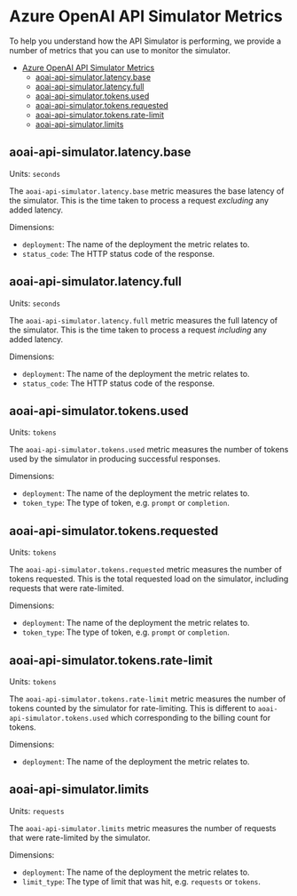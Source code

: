 # Azure OpenAI API Simulator Metrics

To help you understand how the API Simulator is performing, we provide a number of metrics that you can use to monitor the simulator.

- [Azure OpenAI API Simulator Metrics](#azure-openai-api-simulator-metrics)
  - [aoai-api-simulator.latency.base](#aoai-api-simulatorlatencybase)
  - [aoai-api-simulator.latency.full](#aoai-api-simulatorlatencyfull)
  - [aoai-api-simulator.tokens.used](#aoai-api-simulatortokensused)
  - [aoai-api-simulator.tokens.requested](#aoai-api-simulatortokensrequested)
  - [aoai-api-simulator.tokens.rate-limit](#aoai-api-simulatortokensrate-limit)
  - [aoai-api-simulator.limits](#aoai-api-simulatorlimits)

## aoai-api-simulator.latency.base

Units: `seconds`

The `aoai-api-simulator.latency.base` metric measures the base latency of the simulator. This is the time taken to process a request _excluding_ any added latency.

Dimensions:
- `deployment`: The name of the deployment the metric relates to.
- `status_code`: The HTTP status code of the response.

## aoai-api-simulator.latency.full

Units: `seconds`

The `aoai-api-simulator.latency.full` metric measures the full latency of the simulator. This is the time taken to process a request _including_ any added latency.

Dimensions:
- `deployment`: The name of the deployment the metric relates to.
- `status_code`: The HTTP status code of the response.


## aoai-api-simulator.tokens.used

Units: `tokens`

The `aoai-api-simulator.tokens.used` metric measures the number of tokens used by the simulator in producing successful responses.

Dimensions:
- `deployment`: The name of the deployment the metric relates to.
- `token_type`: The type of token, e.g. `prompt` or `completion`.

## aoai-api-simulator.tokens.requested

Units: `tokens`

The `aoai-api-simulator.tokens.requested` metric measures the number of tokens requested. This is the total requested load on the simulator, including requests that were rate-limited.

Dimensions:
- `deployment`: The name of the deployment the metric relates to.
- `token_type`: The type of token, e.g. `prompt` or `completion`.

## aoai-api-simulator.tokens.rate-limit

Units: `tokens`

The `aoai-api-simulator.tokens.rate-limit` metric measures the number of tokens counted by the simulator for rate-limiting. This is different to `aoai-api-simulator.tokens.used` which corresponding to the billing count for tokens.

Dimensions:
- `deployment`: The name of the deployment the metric relates to.

## aoai-api-simulator.limits

Units: `requests`

The `aoai-api-simulator.limits` metric measures the number of requests that were rate-limited by the simulator.

Dimensions:
- `deployment`: The name of the deployment the metric relates to.
- `limit_type`: The type of limit that was hit, e.g. `requests` or `tokens`.
